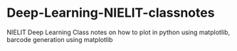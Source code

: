 # Deep-Learning-NIELIT-classnotes
NIELIT Deep Learning Class notes on
how to plot in python using matplotlib, barcode generation using matplotlib

